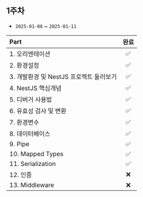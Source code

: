 ## 1주차 

- `2025-01-08` ~ `2025-01-11`

| Part | 완료 |
| :--- | :---: |
| 1. 오리엔테이션 | ✅ |
| 2. 환경설정| ✅ |
| 3. 개발환경 및 NestJS 프로젝트 둘러보기 | ✅ |
| 4. NestJS 핵심개념 | ✅ |
| 5. 디버거 사용법 | ✅ |
| 6. 유효성 검사 및 변환 | ✅ |
| 7. 환경변수 | ✅ |
| 8. 데이터베이스 | ✅ |
| 9. Pipe | ✅ |
| 10. Mapped Types | ✅ |
| 11. Serialization | ✅ |
| 12. 인증 | ❌ |
| 13. Middleware | ❌ |



